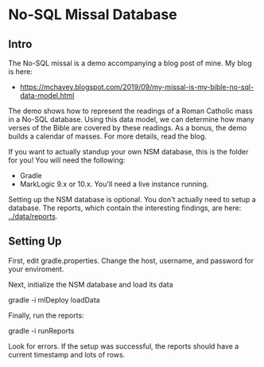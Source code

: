 # No-SQL Missal Database

## Intro

The No-SQL missal is a demo accompanying a blog post of mine. My blog is here:

- <https://mchavey.blogspot.com/2019/09/my-missal-is-my-bible-no-sql-data-model.html>

The demo shows how to represent the readings of a Roman Catholic mass in a No-SQL database. Using this data model, we can determine how many verses of the Bible are covered by these readings. As a bonus, the demo builds a calendar of masses. For more details, read the blog. 

If you want to actually standup your own NSM database, this is the folder for you! You will need the following:

- Gradle
- MarkLogic 9.x or 10.x. You'll need a live instance running.

Setting up the NSM database is optional. You don't actually need to setup a database. The reports, which contain the interesting findings, are here: [../data/reports](../data/reports).

## Setting Up

First, edit gradle.properties. Change the host, username, and password for your enviroment. 

Next, initialize the NSM database and load its data

gradle -i mlDeploy loadData

Finally, run the reports:

gradle -i runReports

Look for errors. If the setup was successful, the reports should have a current timestamp and lots of rows.